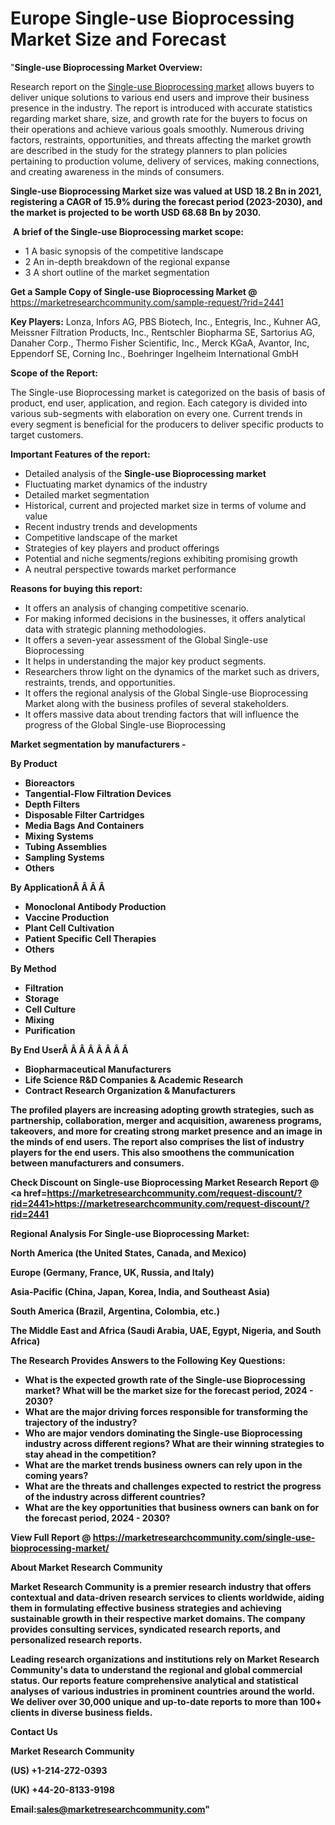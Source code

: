 # Europe Single-use Bioprocessing Market Size and Forecast
"<strong>Single-use Bioprocessing Market Overview:</strong>

Research report on the <a href=https://marketresearchcommunity.com/single-use-bioprocessing-market/>Single-use Bioprocessing market</a> allows buyers to deliver unique solutions to various end users and improve their business presence in the industry. The report is introduced with accurate statistics regarding market share, size, and growth rate for the buyers to focus on their operations and achieve various goals smoothly. Numerous driving factors, restraints, opportunities, and threats affecting the market growth are described in the study for the strategy planners to plan policies pertaining to production volume, delivery of services, making connections, and creating awareness in the minds of consumers.

<strong>Single-use Bioprocessing Market size was valued at USD 18.2 Bn in 2021, registering a CAGR of 15.9% during the forecast period (2023-2030), and the market is projected to be worth USD 68.68 Bn by 2030.</strong>

 <Strong>A brief of the Single-use Bioprocessing market scope:</Strong>
<ul>
 <li>1  A basic synopsis of the competitive landscape</li>
 <li>2  An in-depth breakdown of the regional expanse</li>
 <li>3  A short outline of the market segmentation</li>
</ul>
<strong>Get a Sample Copy of Single-use Bioprocessing Market @ </b></strong><a href=https://marketresearchcommunity.com/sample-request/?rid=2441><u>https://marketresearchcommunity.com/sample-request/?rid=2441</u></a>

<strong>Key Players:</strong> 
Lonza, Infors AG, PBS Biotech, Inc., Entegris, Inc., Kuhner AG, Meissner Filtration Products, Inc., Rentschler Biopharma SE, Sartorius AG, Danaher Corp., Thermo Fisher Scientific, Inc., Merck KGaA, Avantor, Inc, Eppendorf SE, Corning Inc., Boehringer Ingelheim International GmbH

<strong>Scope of the Report:</strong>

The Single-use Bioprocessing market is categorized on the basis of basis of product, end user, application, and region. Each category is divided into various sub-segments with elaboration on every one. Current trends in every segment is beneficial for the producers to deliver specific products to target customers.

<strong><b>Important Features of the report:</b></strong>
<ul>
  <li>Detailed analysis of the <strong><b>Single-use Bioprocessing </b></strong><strong><b>market</b></strong></li>
  <li>Fluctuating market dynamics of the industry</li>
  <li>Detailed market segmentation</li>
  <li>Historical, current and projected market size in terms of volume and value</li>
  <li>Recent industry trends and developments</li>
  <li>Competitive landscape of the market</li>
  <li>Strategies of key players and product offerings</li>
  <li>Potential and niche segments/regions exhibiting promising growth</li>
  <li>A neutral perspective towards market performance</li>
</ul>
<strong><b>Reasons for buying this report:</b></strong>
<ul>
  <li>It offers an analysis of changing competitive scenario.</li>
  <li>For making informed decisions in the businesses, it offers analytical data with strategic planning methodologies.</li>
  <li>It offers a seven-year assessment of the Global Single-use Bioprocessing</li>
  <li>It helps in understanding the major key product segments.</li>
  <li>Researchers throw light on the dynamics of the market such as drivers, restraints, trends, and opportunities.</li>
  <li>It offers the regional analysis of the Global Single-use Bioprocessing Market along with the business profiles of several stakeholders.</li>
  <li>It offers massive data about trending factors that will influence the progress of the Global Single-use Bioprocessing</li>
</ul>

<strong>Market segmentation by manufacturers -</strong>


<strong><strong>By Product </strong></h4>
<ul>
 	<li>Bioreactors</li>
 	<li>Tangential-Flow Filtration Devices</li>
 	<li>Depth Filters</li>
 	<li>Disposable Filter Cartridges</li>
 	<li>Media Bags And Containers</li>
 	<li>Mixing Systems</li>
 	<li>Tubing Assemblies</li>
 	<li>Sampling Systems</li>
 	<li>Others</li>
</ul>
<strong><strong>By ApplicationÂ Â Â Â  </strong></h4>
<ul>
 	<li>Monoclonal Antibody Production</li>
 	<li>Vaccine Production</li>
 	<li>Plant Cell Cultivation</li>
 	<li>Patient Specific Cell Therapies</li>
 	<li>Others</li>
</ul>
<strong><strong>By Method </strong></h4>
<ul>
 	<li>Filtration</li>
 	<li>Storage</li>
 	<li>Cell Culture</li>
 	<li>Mixing</li>
 	<li>Purification</li>
</ul>
<strong><strong>By End UserÂ Â Â Â Â Â Â Â  </strong></h4>
<ul>
 	<li>Biopharmaceutical Manufacturers</li>
 	<li>Life Science R&amp;D Companies &amp; Academic Research</li>
 	<li>Contract Research Organization &amp; Manufacturers</li>
</ul>

The profiled players are increasing adopting growth strategies, such as partnership, collaboration, merger and acquisition, awareness programs, takeovers, and more for creating strong market presence and an image in the minds of end users. The report also comprises the list of industry players for the end users. This also smoothens the communication between manufacturers and consumers.

<strong><b>Check Discount on Single-use Bioprocessing Market Research Report @ </b></strong><a href=https://marketresearchcommunity.com/request-discount/?rid=2441><u>https://marketresearchcommunity.com/request-discount/?rid=2441</u></a>

<strong>Regional Analysis For Single-use Bioprocessing Market:</strong>

<strong>North America</strong> (the United States, Canada, and Mexico)

<strong>Europe</strong> (Germany, France, UK, Russia, and Italy)

<strong>Asia-Pacific</strong> (China, Japan, Korea, India, and Southeast Asia)

<strong>South America</strong> (Brazil, Argentina, Colombia, etc.)

<strong>The Middle East and Africa</strong> (Saudi Arabia, UAE, Egypt, Nigeria, and South Africa)

<strong>The Research Provides Answers to the Following Key Questions:</strong>
<ul>
 	<li>What is the expected growth rate of the Single-use Bioprocessing market? What will be the market size for the forecast period, 2024 - 2030?</li>
 	<li>What are the major driving forces responsible for transforming the trajectory of the industry?</li>
 	<li>Who are major vendors dominating the Single-use Bioprocessing industry across different regions? What are their winning strategies to stay ahead in the competition?</li>
 	<li>What are the market trends business owners can rely upon in the coming years?</li>
 	<li>What are the threats and challenges expected to restrict the progress of the industry across different countries?</li>
 	<li>What are the key opportunities that business owners can bank on for the forecast period, 2024 - 2030?</li>
</ul>

<strong>View Full Report @</strong> <a href=https://marketresearchcommunity.com/single-use-bioprocessing-market/>https://marketresearchcommunity.com/single-use-bioprocessing-market/</a>

<strong>About Market Research Community</strong>

Market Research Community is a premier research industry that offers contextual and data-driven research services to clients worldwide, aiding them in formulating effective business strategies and achieving sustainable growth in their respective market domains. The company provides consulting services, syndicated research reports, and personalized research reports.

Leading research organizations and institutions rely on Market Research Community's data to understand the regional and global commercial status. Our reports feature comprehensive analytical and statistical analyses of various industries in prominent countries around the world. We deliver over 30,000 unique and up-to-date reports to more than 100+ clients in diverse business fields.

<strong>Contact Us</strong>

<strong>Market Research Community</strong>

(US) +1-214-272-0393

(UK) +44-20-8133-9198

<strong>Email:</strong>sales@marketresearchcommunity.com"
